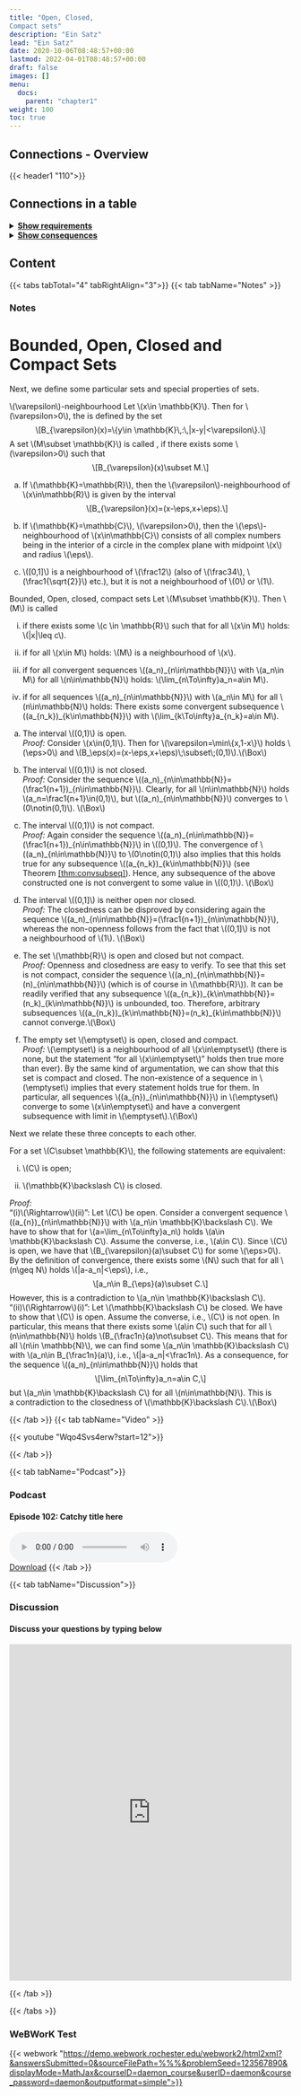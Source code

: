 ```yaml
---
title: "Open, Closed,
Compact sets"
description: "Ein Satz"
lead: "Ein Satz"
date: 2020-10-06T08:48:57+00:00
lastmod: 2022-04-01T08:48:57+00:00
draft: false
images: []
menu:
  docs:
    parent: "chapter1"
weight: 100
toc: true
---
```


## Connections - Overview

{{< header1 "110">}}

## Connections in a table

<details>
<summary><b><u>Show requirements</u></b></summary>
<div class="table-responsive-sm">
<table class="table">
<thead>
  <tr>
    <th scope="col">Concept</th>
    <th scope="col">Content</th>
  </tr>
</thead>
<tbody>

<tr>
<th scope="row"><a href="../../chapter0/001/">Sets</a></th>
<td>Sets are the basic building blocks for a lot of mathematics. In order to rigorously define numbers and doing real analysis, we need to know how to work with sets.</td>
</tr>
        
<tr>
<th scope="row"><a href="../../chapter1/101/">Convergence</a></th>
<td>Ein Satz</td>
</tr>
        
<tr>
<th scope="row"><a href="../../chapter1/107/">Subsequences and
Accumulation Values</a></th>
<td>Ein Satz</td>
</tr>
        
<tr>
<th scope="row"><a href="../../chapter0/010/">Operations on Sets</a></th>
<td>Sets can be joined or intersected in order to create new sets.</td>
</tr>
        
</tbody>
</table>
</div>
</details>

<details>
<summary><b><u>Show consequences</u></b></summary>
<div class="table-responsive-sm">
<table class="table">
<thead>
  <tr>
    <th scope="col">Concept</th>
    <th scope="col">Content</th>
  </tr>
</thead>
<tbody>

<tr>
<th scope="row"><a href="../../chapter1/111/">Heine-Borel Theorem</a></th>
<td>Ein Satz</td>
</tr>
        
<tr>
<th scope="row"><a href="../../chapter1/112/">Interior, Closure,
Boundary</a></th>
<td>Ein Satz</td>
</tr>
        
</tbody>
</table>
</div>
</details>

## Content

{{< tabs tabTotal="4" tabRightAlign="3">}}
{{< tab tabName="Notes" >}}

### Notes

<h1 id="bounded-open-closed-and-compact-sets">Bounded, Open, Closed and
Compact Sets</h1>
<p>Next, we define some particular sets and special properties of
sets.</p>
<div class="Definition">
<p><span><span
class="math inline">\(\varepsilon\)</span>-neighbourhood</span> Let
<span class="math inline">\(x\in \mathbb{K}\)</span>. Then for <span
class="math inline">\(\varepsilon&gt;0\)</span>, the is defined by the
set <span class="math display">\[B_{\varepsilon}(x)=\{y\in
\mathbb{K}\,:\,|x-y|&lt;\varepsilon\}.\]</span> A set <span
class="math inline">\(M\subset \mathbb{K}\)</span> is called , if there
exists some <span class="math inline">\(\varepsilon&gt;0\)</span> such
that <span class="math display">\[B_{\varepsilon}(x)\subset
M.\]</span></p>
</div>
<div class="example">
<ol type="a">
<li><p>If <span class="math inline">\(\mathbb{K}=\mathbb{R}\)</span>,
then the <span class="math inline">\(\varepsilon\)</span>-neighbourhood
of <span class="math inline">\(x\in\mathbb{R}\)</span> is given by the
interval <span
class="math display">\[B_{\varepsilon}(x)=(x-\eps,x+\eps).\]</span></p></li>
<li><p>If <span class="math inline">\(\mathbb{K}=\mathbb{C}\)</span>,
<span class="math inline">\(\varepsilon&gt;0\)</span>, then the <span
class="math inline">\(\eps\)</span>-neighbourhood of <span
class="math inline">\(x\in\mathbb{C}\)</span> consists of all complex
numbers being in the interior of a circle in the complex plane with
midpoint <span class="math inline">\(x\)</span> and radius <span
class="math inline">\(\eps\)</span>.</p></li>
<li><p><span class="math inline">\([0,1]\)</span> is a neighbourhood of
<span class="math inline">\(\frac12\)</span> (also of <span
class="math inline">\(\frac34\)</span>, <span
class="math inline">\(\frac1{\sqrt{2}}\)</span> etc.), but it is not a
neighbourhood of <span class="math inline">\(0\)</span> or <span
class="math inline">\(1\)</span>.</p></li>
</ol>
</div>
<div class="Definition">
<p><span>Bounded<span>,</span> Open<span>,</span> closed<span>,</span>
compact sets</span><span id="def:clopco" label="def:clopco"></span> Let
<span class="math inline">\(M\subset \mathbb{K}\)</span>. Then <span
class="math inline">\(M\)</span> is called</p>
<ol type="i">
<li><p>if there exists some <span class="math inline">\(c \in
\mathbb{R}\)</span> such that for all <span class="math inline">\(x\in
M\)</span> holds: <span class="math inline">\(|x|\leq
c\)</span>.</p></li>
<li><p>if for all <span class="math inline">\(x\in M\)</span> holds:
<span class="math inline">\(M\)</span> is a neighbourhood of <span
class="math inline">\(x\)</span>.</p></li>
<li><p>if for all convergent sequences <span
class="math inline">\((a_n)_{n\in\mathbb{N}}\)</span> with <span
class="math inline">\(a_n\in M\)</span> for all <span
class="math inline">\(n\in\mathbb{N}\)</span> holds: <span
class="math inline">\(\lim_{n\To\infty}a_n=a\in M\)</span>.</p></li>
<li><p>if for all sequences <span
class="math inline">\((a_n)_{n\in\mathbb{N}}\)</span> with <span
class="math inline">\(a_n\in M\)</span> for all <span
class="math inline">\(n\in\mathbb{N}\)</span> holds: There exists some
convergent subsequence <span
class="math inline">\((a_{n_k})_{k\in\mathbb{N}}\)</span> with <span
class="math inline">\(\lim_{k\To\infty}a_{n_k}=a\in M\)</span>.</p></li>
</ol>
</div>
<div class="example">
<ol type="a">
<li><p>The interval <span class="math inline">\((0,1)\)</span> is
open.<br />
<span><em>Proof:</em></span> Consider <span
class="math inline">\(x\in(0,1)\)</span>. Then for <span
class="math inline">\(\varepsilon=\min\{x,1-x\}\)</span> holds <span
class="math inline">\(\eps&gt;0\)</span> and <span
class="math inline">\(B_\eps(x)=(x-\eps,x+\eps)\;\subset\;(0,1)\)</span>.<span
class="math inline">\(\Box\)</span></p></li>
<li><p>The interval <span class="math inline">\((0,1)\)</span> is not
closed.<br />
<span><em>Proof:</em></span> Consider the sequence <span
class="math inline">\((a_n)_{n\in\mathbb{N}}=(\frac1{n+1})_{n\in\mathbb{N}}\)</span>.
Clearly, for all <span class="math inline">\(n\in\mathbb{N}\)</span>
holds <span class="math inline">\(a_n=\frac1{n+1}\in(0,1)\)</span>, but
<span class="math inline">\((a_n)_{n\in\mathbb{N}}\)</span> converges to
<span class="math inline">\(0\notin(0,1)\)</span>. <span
class="math inline">\(\Box\)</span></p></li>
<li><p>The interval <span class="math inline">\((0,1)\)</span> is not
compact.<br />
<span><em>Proof:</em></span> Again consider the sequence <span
class="math inline">\((a_n)_{n\in\mathbb{N}}=(\frac1{n+1})_{n\in\mathbb{N}}\)</span>
in <span class="math inline">\((0,1)\)</span>. The convergence of <span
class="math inline">\((a_n)_{n\in\mathbb{N}}\)</span> to <span
class="math inline">\(0\notin(0,1)\)</span> also implies that this holds
true for any subsequence <span
class="math inline">\((a_{n_k})_{k\in\mathbb{N}}\)</span> (see
Theorem <a href="#thm:convsubseq" data-reference-type="ref"
data-reference="thm:convsubseq">[thm:convsubseq]</a>). Hence, any
subsequence of the above constructed one is not convergent to some value
in <span class="math inline">\((0,1)\)</span>. <span
class="math inline">\(\Box\)</span></p></li>
<li><p>The interval <span class="math inline">\((0,1]\)</span> is
neither open nor closed.<br />
<span><em>Proof:</em></span> The closedness can be disproved by
considering again the sequence <span
class="math inline">\((a_n)_{n\in\mathbb{N}}=(\frac1{n+1})_{n\in\mathbb{N}}\)</span>,
whereas the non-openness follows from the fact that <span
class="math inline">\((0,1]\)</span> is not a neighbourhood of <span
class="math inline">\(1\)</span>. <span
class="math inline">\(\Box\)</span></p></li>
<li><p>The set <span class="math inline">\(\mathbb{R}\)</span> is open
and closed but not compact.<br />
<span><em>Proof:</em></span> Openness and closedness are easy to verify.
To see that this set is not compact, consider the sequence <span
class="math inline">\((a_n)_{n\in\mathbb{N}}=(n)_{n\in\mathbb{N}}\)</span>
(which is of course in <span class="math inline">\(\mathbb{R}\)</span>).
It can be readily verified that any subsequence <span
class="math inline">\((a_{n_k})_{k\in\mathbb{N}}=(n_k)_{k\in\mathbb{N}}\)</span>
is unbounded, too. Therefore, arbitrary subsequences <span
class="math inline">\((a_{n_k})_{k\in\mathbb{N}}=(n_k)_{k\in\mathbb{N}}\)</span>
cannot converge.<span class="math inline">\(\Box\)</span></p></li>
<li><p>The empty set <span class="math inline">\(\emptyset\)</span> is
open, closed and compact.<br />
<span><em>Proof:</em></span> <span
class="math inline">\(\emptyset\)</span> is a neighbourhood of all <span
class="math inline">\(x\in\emptyset\)</span> (there is none, but the
statement “for all <span class="math inline">\(x\in\emptyset\)</span>”
holds then true more than ever). By the same kind of argumentation, we
can show that this set is compact and closed. The non-existence of
a sequence in <span class="math inline">\(\emptyset\)</span> implies
that every statement holds true for them. In particular, all sequences
<span class="math inline">\((a_{n})_{n\in\mathbb{N}}\)</span> in <span
class="math inline">\(\emptyset\)</span> converge to some <span
class="math inline">\(x\in\emptyset\)</span> and have a convergent
subsequence with limit in <span
class="math inline">\(\emptyset\)</span>.<span
class="math inline">\(\Box\)</span></p></li>
</ol>
</div>
<p>Next we relate these three concepts to each other.</p>
<div class="Theorem">
<p>For a set <span class="math inline">\(C\subset \mathbb{K}\)</span>,
the following statements are equivalent:</p>
<ol type="i">
<li><p><span class="math inline">\(C\)</span> is open;</p></li>
<li><p><span class="math inline">\(\mathbb{K}\backslash C\)</span> is
closed.</p></li>
</ol>
</div>
<p><span><em>Proof:</em></span><br />
“(i)<span class="math inline">\(\Rightarrow\)</span>(ii)”: Let <span
class="math inline">\(C\)</span> be open. Consider a convergent sequence
<span class="math inline">\((a_{n})_{n\in\mathbb{N}}\)</span> with <span
class="math inline">\(a_n\in \mathbb{K}\backslash C\)</span>. We have to
show that for <span
class="math inline">\(a=\lim_{n\To\infty}a_n\)</span> holds <span
class="math inline">\(a\in \mathbb{K}\backslash C\)</span>. Assume the
converse, i.e., <span class="math inline">\(a\in C\)</span>. Since <span
class="math inline">\(C\)</span> is open, we have that <span
class="math inline">\(B_{\varepsilon}(a)\subset C\)</span> for some
<span class="math inline">\(\eps&gt;0\)</span>. By the definition of
convergence, there exists some <span class="math inline">\(N\)</span>
such that for all <span class="math inline">\(n\geq N\)</span> holds
<span class="math inline">\(|a-a_n|&lt;\eps\)</span>, i.e., <span
class="math display">\[a_n\in B_{\eps}(a)\subset C.\]</span> However,
this is a contradiction to <span class="math inline">\(a_n\in
\mathbb{K}\backslash C\)</span>.<br />
“(ii)<span class="math inline">\(\Rightarrow\)</span>(i)”: Let <span
class="math inline">\(\mathbb{K}\backslash C\)</span> be closed. We have
to show that <span class="math inline">\(C\)</span> is open. Assume the
converse, i.e., <span class="math inline">\(C\)</span> is not open. In
particular, this means that there exists some <span
class="math inline">\(a\in C\)</span> such that for all <span
class="math inline">\(n\in\mathbb{N}\)</span> holds <span
class="math inline">\(B_{\frac1n}(a)\not\subset C\)</span>. This means
that for all <span class="math inline">\(n\in \mathbb{N}\)</span>, we
can find some <span class="math inline">\(a_n\in \mathbb{K}\backslash
C\)</span> with <span class="math inline">\(a_n\in
B_{\frac1n}(a)\)</span>, i.e., <span
class="math inline">\(|a-a_n|&lt;\frac1n\)</span>. As a consequence, for
the sequence <span class="math inline">\((a_n)_{n\in\mathbb{N}}\)</span>
holds that <span class="math display">\[\lim_{n\To\infty}a_n=a\in
C,\]</span> but <span class="math inline">\(a_n\in \mathbb{K}\backslash
C\)</span> for all <span class="math inline">\(n\in\mathbb{N}\)</span>.
This is a contradiction to the closedness of <span
class="math inline">\(\mathbb{K}\backslash C\)</span>.<span
class="math inline">\(\Box\)</span></p>


{{< /tab >}}
{{< tab tabName="Video" >}}

{{< youtube "Wqo4Svs4erw?start=12">}}

{{< /tab >}}

{{< tab tabName="Podcast">}}

<h3>Podcast</h3>
<h4>Episode 102: Catchy title here</h4>
<audio controls>
  <source src="PODCAST_real" type="audio/wav" />
  Your browser does not support the audio element.
</audio>
<br />
<a href="" class="btn btn-primary btn-lg" download="PODCAST_real"
  >Download</a
>
{{< /tab >}}

{{< tab tabName="Discussion">}}

  <h3>Discussion</h3>
  <h4>Discuss your questions by typing below</h4>

<iframe name="embed_readwrite" src="https://pads.rz.tuhh.de/p/" width="100%" height="600" frameborder="0"></iframe>

{{< /tab >}}

{{< /tabs >}}

### WeBWorK Test

{{< webwork "https://demo.webwork.rochester.edu/webwork2/html2xml?&answersSubmitted=0&sourceFilePath=%%%&problemSeed=123567890&displayMode=MathJax&courseID=daemon_course&userID=daemon&course_password=daemon&outputformat=simple">}}
